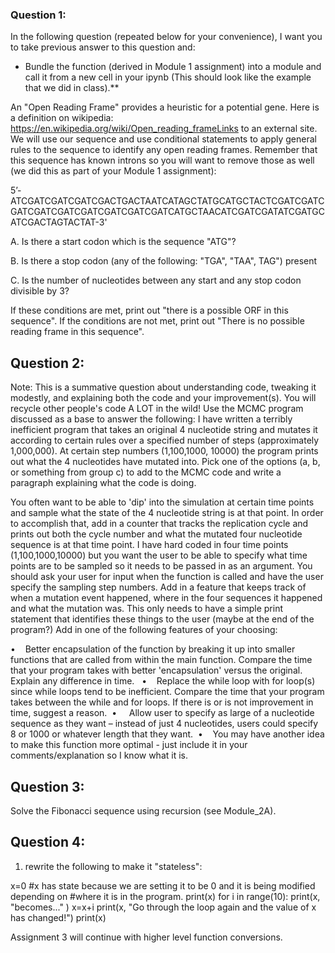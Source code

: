 ### Question 1:

In the following question (repeated below for your convenience), I want you to take previous answer to this question and: 
- Bundle the function (derived in Module 1 assignment) into a module and call it from a new cell in your ipynb (This should look like the example that we did in class).**

An "Open Reading Frame" provides a heuristic for a potential gene. Here is a definition on wikipedia: https://en.wikipedia.org/wiki/Open_reading_frameLinks to an external site. We will use our sequence and use conditional statements to apply general rules to the sequence to identify any open reading frames. Remember that this sequence has known introns so you will want to remove those as well (we did this as part of your Module 1 assignment):

5’- ATCGATCGATCGATCGACTGACTAATCATAGCTATGCATGCTACTCGATCGATCGATCGATCGATCGATCGATCGATCGATCATGCTAACATCGATCGATATCGATGCATCGACTAGTACTAT-3'    

A. Is there a start codon which is the sequence "ATG"?    

B. Is there a stop codon (any of the following: "TGA", "TAA", TAG") present    

C. Is the number of nucleotides between any start and any stop codon divisible by 3? 

If these conditions are met, print out "there is a possible ORF in this sequence". If the conditions are not met, print out "There is no possible reading frame in this sequence". 

## Question 2: 
Note: This is a summative question about understanding code, tweaking it modestly, and explaining both the code and your improvement(s). You will recycle other people's code A LOT in the wild! Use the MCMC program discussed as a base to answer the following: I have written a terribly inefficient program that takes an original 4 nucleotide string and mutates it according to certain rules over a specified number of steps (approximately 1,000,000). At certain step numbers (1,100,1000, 10000) the program prints out what the 4 nucleotides have mutated into. Pick one of the options (a, b, or something from group c) to add to the MCMC code and write a paragraph explaining what the code is doing. 

You often want to be able to 'dip' into the simulation at certain time points and sample what the state of the 4 nucleotide string is at that point. In order to accomplish that, add in a counter that tracks the replication cycle and prints out both the cycle number and what the mutated four nucleotide sequence is at that time point. I have hard coded in four time points (1,100,1000,10000) but you want the user to be able to specify what time points are to be sampled so it needs to be passed in as an argument. You should ask your user for input when the function is called and have the user specify the sampling step numbers.
Add in a feature that keeps track of when a mutation event happened, where in the four sequences it happened and what the mutation was. This only needs to have a simple print statement that identifies these things to the user (maybe at the end of the program?)
Add in one of the following features of your choosing:

•    Better encapsulation of the function by breaking it up into smaller functions that are called from within the main function. Compare the time that your program takes with better 'encapsulation' versus the original. Explain any difference in time.  
•    Replace the while loop with for loop(s) since while loops tend to be inefficient. Compare the time that your program takes between the while and for loops. If there is or is not improvement in time, suggest a reason. 
•     Allow user to specify as large of a nucleotide sequence as they want – instead of just 4 nucleotides, users could specify 8 or 1000 or whatever length that they want. 
•    You may have another idea to make this function more optimal - just include it in your comments/explanation so I know what it is. 

## Question 3:

Solve the Fibonacci sequence using recursion (see Module_2A). 

## Question 4:

1. rewrite the following to make it "stateless": 

x=0
#x has state because we are setting it to be 0 and it is being modified depending on 
#where it is in the program. 
print(x)
for i in range(10):
    print(x, "becomes..." )
    x=x+i
    print(x, "Go through the loop again and the value of x has changed!")
print(x)

Assignment 3 will continue with higher level function conversions. 

